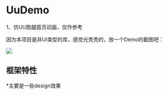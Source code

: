 # UuDemo
1、仿UU跑腿首页动画，仅作参考
 
  
因为本项目是非UI类型的库，感觉光秃秃的，放一个Demo的截图吧：
  
<image src="./image/1.gif"/>

## 框架特性
*主要是一些design效果

